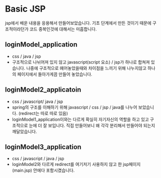 # Basic JSP
jsp에서 배운 내용을 응용해서 만들어보았습니다. 기초 단계에서 만든 것이기 때문에 구조적이라던가 코드 중복인것에 대해서는 미흡합니다.

## loginModel_application
- css / java / jsp <br>
- 구조적으로 나뉘어져 있지 않고 javascript(script 요소) / jsp가 하나로 합쳐져 있습니다. 나중에 구조적으로 뗴어놓았을때와 차이점을 느끼기 위해 나누지않고 하나의 페이지에서 돌아가게끔 만들어 놓았습니다.

## loginModel2_applicatoin
- css / javascript/ java / jsp <br>
- spring의 구조를 이해하기 위해 javascript / css / jsp / java를 나누어 보았습니다. (redirect는 따로 따로 있음)
- loginModel1_application이와는 다르게 확실히 자기자신의 역할을 하고 있고 구조적으로 눈에 더 잘 보입니다. 직접 만들어보니 왜 각각 분리해서 만들어야 되는지 깨달았습니다.

## loginModel3_application
- css / javascript / java / jsp <br>
- loginModel2와 다르게 redirect를 여기저기 사용하지 않고 한 jsp페이지(main.jsp) 안에다 포함시켰습니다.
